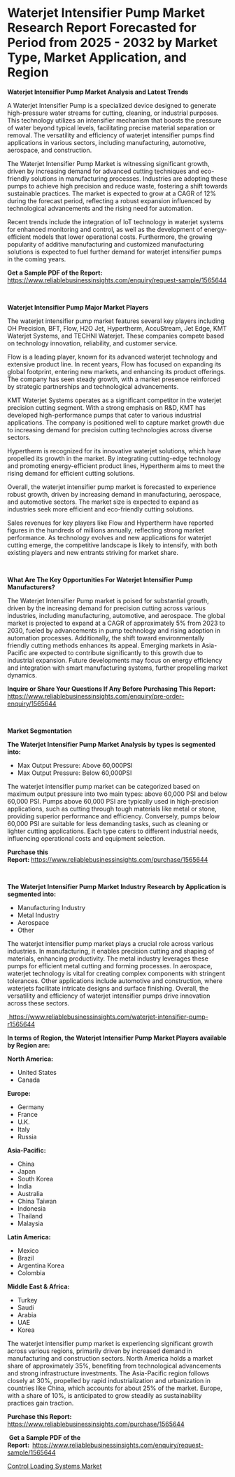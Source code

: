 <p><h1>Waterjet Intensifier Pump Market Research Report Forecasted for Period from 2025 -  2032 by Market Type, Market Application, and Region</h1></p><p><strong>Waterjet Intensifier Pump Market Analysis and Latest Trends</strong></p>
<p><p>A Waterjet Intensifier Pump is a specialized device designed to generate high-pressure water streams for cutting, cleaning, or industrial purposes. This technology utilizes an intensifier mechanism that boosts the pressure of water beyond typical levels, facilitating precise material separation or removal. The versatility and efficiency of waterjet intensifier pumps find applications in various sectors, including manufacturing, automotive, aerospace, and construction.</p><p>The Waterjet Intensifier Pump Market is witnessing significant growth, driven by increasing demand for advanced cutting techniques and eco-friendly solutions in manufacturing processes. Industries are adopting these pumps to achieve high precision and reduce waste, fostering a shift towards sustainable practices. The market is expected to grow at a CAGR of 12% during the forecast period, reflecting a robust expansion influenced by technological advancements and the rising need for automation.</p><p>Recent trends include the integration of IoT technology in waterjet systems for enhanced monitoring and control, as well as the development of energy-efficient models that lower operational costs. Furthermore, the growing popularity of additive manufacturing and customized manufacturing solutions is expected to fuel further demand for waterjet intensifier pumps in the coming years.</p></p>
<p><strong>Get a Sample PDF of the Report:&nbsp;</strong> <a href="https://www.reliablebusinessinsights.com/enquiry/request-sample/1565644?utm_campaign=2271&utm_medium=2&utm_source=Github&utm_content=ia&utm_term=16022025&utm_id=waterjet-intensifier-pump">https://www.reliablebusinessinsights.com/enquiry/request-sample/1565644</a></p>
<p>&nbsp;</p>
<p><strong>Waterjet Intensifier Pump Major Market Players</strong></p>
<p><p>The waterjet intensifier pump market features several key players including OH Precision, BFT, Flow, H2O Jet, Hypertherm, AccuStream, Jet Edge, KMT Waterjet Systems, and TECHNI Waterjet. These companies compete based on technology innovation, reliability, and customer service.</p><p>Flow is a leading player, known for its advanced waterjet technology and extensive product line. In recent years, Flow has focused on expanding its global footprint, entering new markets, and enhancing its product offerings. The company has seen steady growth, with a market presence reinforced by strategic partnerships and technological advancements.</p><p>KMT Waterjet Systems operates as a significant competitor in the waterjet precision cutting segment. With a strong emphasis on R&D, KMT has developed high-performance pumps that cater to various industrial applications. The company is positioned well to capture market growth due to increasing demand for precision cutting technologies across diverse sectors.</p><p>Hypertherm is recognized for its innovative waterjet solutions, which have propelled its growth in the market. By integrating cutting-edge technology and promoting energy-efficient product lines, Hypertherm aims to meet the rising demand for efficient cutting solutions.</p><p>Overall, the waterjet intensifier pump market is forecasted to experience robust growth, driven by increasing demand in manufacturing, aerospace, and automotive sectors. The market size is expected to expand as industries seek more efficient and eco-friendly cutting solutions.</p><p>Sales revenues for key players like Flow and Hypertherm have reported figures in the hundreds of millions annually, reflecting strong market performance. As technology evolves and new applications for waterjet cutting emerge, the competitive landscape is likely to intensify, with both existing players and new entrants striving for market share.</p></p>
<p>&nbsp;</p>
<p><strong>What Are The Key Opportunities For Waterjet Intensifier Pump Manufacturers?</strong></p>
<p><p>The Waterjet Intensifier Pump market is poised for substantial growth, driven by the increasing demand for precision cutting across various industries, including manufacturing, automotive, and aerospace. The global market is projected to expand at a CAGR of approximately 5% from 2023 to 2030, fueled by advancements in pump technology and rising adoption in automation processes. Additionally, the shift toward environmentally friendly cutting methods enhances its appeal. Emerging markets in Asia-Pacific are expected to contribute significantly to this growth due to industrial expansion. Future developments may focus on energy efficiency and integration with smart manufacturing systems, further propelling market dynamics.</p></p>
<p><strong>Inquire or Share Your Questions If Any Before Purchasing This Report:</strong> <a href="https://www.reliablebusinessinsights.com/enquiry/pre-order-enquiry/1565644?utm_campaign=2271&utm_medium=2&utm_source=Github&utm_content=ia&utm_term=16022025&utm_id=waterjet-intensifier-pump">https://www.reliablebusinessinsights.com/enquiry/pre-order-enquiry/1565644</a></p>
<p>&nbsp;</p>
<p><strong>Market Segmentation</strong></p>
<p><strong>The Waterjet Intensifier Pump Market Analysis by types is segmented into:</strong></p>
<p><ul><li>Max Output Pressure: Above 60,000PSI</li><li>Max Output Pressure: Below 60,000PSI</li></ul></p>
<p><p>The waterjet intensifier pump market can be categorized based on maximum output pressure into two main types: above 60,000 PSI and below 60,000 PSI. Pumps above 60,000 PSI are typically used in high-precision applications, such as cutting through tough materials like metal or stone, providing superior performance and efficiency. Conversely, pumps below 60,000 PSI are suitable for less demanding tasks, such as cleaning or lighter cutting applications. Each type caters to different industrial needs, influencing operational costs and equipment selection.</p></p>
<p><strong>Purchase this Report:&nbsp;</strong><a href="https://www.reliablebusinessinsights.com/purchase/1565644?utm_campaign=2271&utm_medium=2&utm_source=Github&utm_content=ia&utm_term=16022025&utm_id=waterjet-intensifier-pump">https://www.reliablebusinessinsights.com/purchase/1565644</a></p>
<p>&nbsp;</p>
<p><strong>The Waterjet Intensifier Pump Market Industry Research by Application is segmented into:</strong></p>
<p><ul><li>Manufacturing Industry</li><li>Metal Industry</li><li>Aerospace</li><li>Other</li></ul></p>
<p><p>The waterjet intensifier pump market plays a crucial role across various industries. In manufacturing, it enables precision cutting and shaping of materials, enhancing productivity. The metal industry leverages these pumps for efficient metal cutting and forming processes. In aerospace, waterjet technology is vital for creating complex components with stringent tolerances. Other applications include automotive and construction, where waterjets facilitate intricate designs and surface finishing. Overall, the versatility and efficiency of waterjet intensifier pumps drive innovation across these sectors.</p></p>
<p><a href="https://www.reliablebusinessinsights.com/waterjet-intensifier-pump-r1565644?utm_campaign=2271&utm_medium=2&utm_source=Github&utm_content=ia&utm_term=16022025&utm_id=waterjet-intensifier-pump">&nbsp;https://www.reliablebusinessinsights.com/waterjet-intensifier-pump-r1565644</a></p>
<p><strong>In terms of Region, the Waterjet Intensifier Pump Market Players available by Region are:</strong></p>
<p>
    <p> <strong> North America: </strong>
        <ul>
            <li>United States</li>
            <li>Canada</li>
        </ul>
        </p> 
    <p> <strong> Europe: </strong>
        <ul>
            <li>Germany</li>
            <li>France</li>
            <li>U.K.</li>
            <li>Italy</li>
            <li>Russia</li>
        </ul>
        </p> 
    <p> <strong> Asia-Pacific: </strong>
        <ul>
            <li>China</li>
            <li>Japan</li>
            <li>South Korea</li>
            <li>India</li>
            <li>Australia</li>
            <li>China Taiwan</li>
            <li>Indonesia</li>
            <li>Thailand</li>
            <li>Malaysia</li>
        </ul>
        </p> 
    <p> <strong> Latin America: </strong>
        <ul>
            <li>Mexico</li>
            <li>Brazil</li>
            <li>Argentina Korea</li>
            <li>Colombia</li>
        </ul>
        </p> 
    <p> <strong> Middle East & Africa: </strong>
        <ul>
            <li>Turkey</li>
            <li>Saudi</li>
            <li>Arabia</li>
            <li>UAE</li>
            <li>Korea</li>
        </ul>
    </p>
    </p>
<p><p>The waterjet intensifier pump market is experiencing significant growth across various regions, primarily driven by increased demand in manufacturing and construction sectors. North America holds a market share of approximately 35%, benefiting from technological advancements and strong infrastructure investments. The Asia-Pacific region follows closely at 30%, propelled by rapid industrialization and urbanization in countries like China, which accounts for about 25% of the market. Europe, with a share of 10%, is anticipated to grow steadily as sustainability practices gain traction.</p></p>
<p><strong>Purchase this Report: </strong><a href="https://www.reliablebusinessinsights.com/purchase/1565644?utm_campaign=2271&utm_medium=2&utm_source=Github&utm_content=ia&utm_term=16022025&utm_id=waterjet-intensifier-pump">https://www.reliablebusinessinsights.com/purchase/1565644</a></p>
<p>&nbsp;<strong>Get a Sample PDF of the Report:&nbsp;&nbsp;</strong><a href="https://www.reliablebusinessinsights.com/enquiry/request-sample/1565644?utm_campaign=2271&utm_medium=2&utm_source=Github&utm_content=ia&utm_term=16022025&utm_id=waterjet-intensifier-pump">https://www.reliablebusinessinsights.com/enquiry/request-sample/1565644</a></p>
<p><strong></strong></p>
<p><p><a href="https://github.com/hammelximalschid/Market-Research-Report-List-1/blob/main/control-loading-systems-market.md?utm_campaign=2271&utm_medium=2&utm_source=Github&utm_content=ia&utm_term=16022025&utm_id=waterjet-intensifier-pump">Control Loading Systems Market</a></p></p>